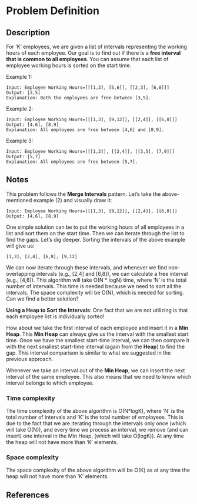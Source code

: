 # Problem Definition

## Description

For ‘K’ employees, we are given a list of intervals representing the working hours of each employee. Our goal is to find out if there is a **free interval that is common to all employees**. You can assume that each list of employee working hours is sorted on the start time.

Example 1:

```plaintext
Input: Employee Working Hours=[[[1,3], [5,6]], [[2,3], [6,8]]]
Output: [3,5]
Explanation: Both the employees are free between [3,5].
```

Example 2:

```plaintext
Input: Employee Working Hours=[[[1,3], [9,12]], [[2,4]], [[6,8]]]
Output: [4,6], [8,9]
Explanation: All employees are free between [4,6] and [8,9].
```

Example 3:

```plaintext
Input: Employee Working Hours=[[[1,3]], [[2,4]], [[3,5], [7,9]]]
Output: [5,7]
Explanation: All employees are free between [5,7].
```

## Notes

This problem follows the **Merge Intervals** pattern. Let’s take the above-mentioned example (2) and visually draw it:

```plaintext
Input: Employee Working Hours=[[[1,3], [9,12]], [[2,4]], [[6,8]]]
Output: [4,6], [8,9]
```

One simple solution can be to put the working hours of all employees in a list and sort them on the start time. Then we can iterate through the list to find the gaps. Let’s dig deeper. Sorting the intervals of the above example will give us:

```plaintext
[1,3], [2,4], [6,8], [9,12]
```

We can now iterate through these intervals, and whenever we find non-overlapping intervals (e.g., [2,4] and [6,8]), we can calculate a free interval (e.g., [4,6]). This algorithm will take O(N * logN) time, where ‘N’ is the total number of intervals. This time is needed because we need to sort all the intervals. The space complexity will be O(N), which is needed for sorting. Can we find a better solution?

**Using a Heap to Sort the Intervals**: One fact that we are not utilizing is that each employee list is individually sorted!

How about we take the first interval of each employee and insert it in a **Min Heap**. This **Min Heap** can always give us the interval with the smallest start time. Once we have the smallest start-time interval, we can then compare it with the next smallest start-time interval (again from the **Heap**) to find the gap. This interval comparison is similar to what we suggested in the previous approach.

Whenever we take an interval out of the **Min Heap**, we can insert the next interval of the same employee. This also means that we need to know which interval belongs to which employee.

### Time complexity

The time complexity of the above algorithm is O(N*logK), where ‘N’ is the total number of intervals and ‘K’ is the total number of employees. This is due to the fact that we are iterating through the intervals only once (which will take O(N)), and every time we process an interval, we remove (and can insert) one interval in the Min Heap, (which will take O(logK)). At any time the heap will not have more than ‘K’ elements.

### Space complexity

The space complexity of the above algorithm will be O(K) as at any time the heap will not have more than ‘K’ elements.

## References
